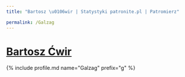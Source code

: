 ```yaml
---
title: "Bartosz \u0106wir | Statystyki patronite.pl | Patromierz"

permalink: /Galzag
---
```


# [Bartosz Ćwir](https://patronite.pl/Galzag)

{% include profile.md name="Galzag" prefix="g" %}
